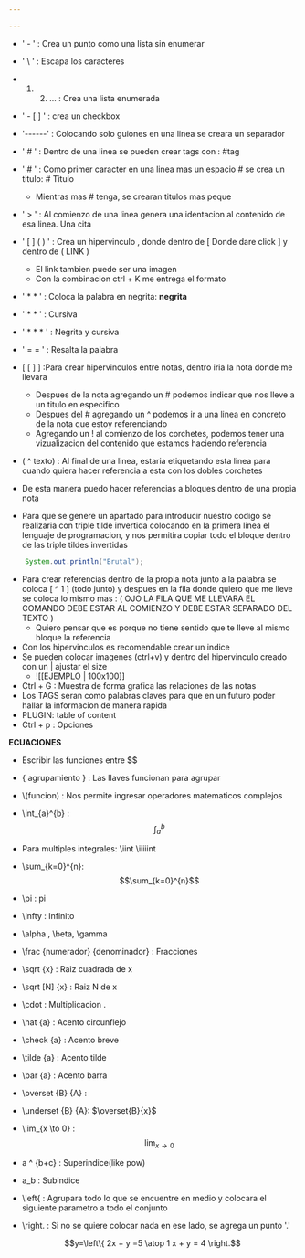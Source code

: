 ```yaml
---

---
```

- ' - '     : Crea un punto como una lista sin enumerar
- '  \ ' : Escapa los caracteres
-  1. 2. ... : Crea una lista enumerada
- ' - [ ] ' : crea un checkbox 
- '------' : Colocando solo guiones en una linea se creara un separador 
- ' # ' : Dentro de una linea se pueden crear tags con :  #tag
-  ' # ' : Como primer caracter en una linea mas un espacio # se crea un titulo: # Titulo
	- Mientras mas # tenga, se crearan titulos mas peque
- ' > ' : Al comienzo de una linea genera una identacion al contenido de esa linea. Una cita
-  ' [ ] ( ) ' : Crea un hipervinculo , donde dentro de [ Donde dare click ] y dentro de ( LINK )
	- El link tambien puede ser una imagen
	- Con la combinacion ctrl + K me entrega el formato
- ' * * ' : Coloca la palabra en negrita:  **negrita**
- '  * * ' : Cursiva
-  ' * * * ' : Negrita y cursiva
- ' = = ' : Resalta la palabra
-  [ [ ] ] :Para crear hipervinculos entre notas, dentro iria la nota donde me llevara
	-  Despues de la nota agregando un # podemos indicar que nos lleve a un titulo en especifico
	- Despues del # agregando un ^ podemos ir a una linea en concreto de la nota que estoy referenciando
	- Agregando un ! al comienzo de los corchetes, podemos tener una vizualizacion del contenido que estamos haciendo referencia
- ( ^ texto) : Al final de una linea, estaria etiquetando esta linea para cuando quiera hacer referencia a esta con los dobles corchetes
- De esta manera puedo hacer referencias a bloques dentro de una propia nota

- Para que se genere un apartado para introducir nuestro codigo se realizaria con triple tilde invertida colocando en la primera linea el lenguaje de programacion, y nos permitira copiar todo el bloque dentro de las triple tildes invertidas

``` Java
	System.out.println("Brutal");
```

- Para crear referencias dentro de la propia nota junto a la palabra se coloca [ ^ 1 ]  (todo junto) y despues en la fila donde quiero que me lleve se coloca lo mismo mas : ( OJO LA FILA QUE ME LLEVARA EL COMANDO DEBE ESTAR AL COMIENZO Y DEBE ESTAR SEPARADO DEL TEXTO )
	- Quiero pensar que es porque no tiene sentido que te lleve al mismo bloque la referencia 
- Con los hipervinculos es recomendable crear un indice
- Se pueden colocar imagenes (ctrl+v) y dentro del hipervinculo creado con un | ajustar el size
	- ![[EJEMPLO | 100x100]]
- Ctrl + G : Muestra de forma grafica las relaciones de las notas
- Los TAGS seran como palabras claves para que en un futuro poder hallar la informacion de manera rapida
- PLUGIN: table of content 
- Ctrl + p : Opciones

**ECUACIONES**

- Escribir las funciones entre \$$
- { agrupamiento } : Las llaves funcionan para agrupar
- \\(funcion) : Nos permite ingresar operadores matematicos complejos

- \\int_{a}^{b} : $$\int_{a}^{b}$$
- Para multiples integrales: \\iint \\iiiiint
- \\sum_{k=0}^{n}: $$\sum_{k=0}^{n}$$
- \\pi : pi
- \\infty : Infinito
- \\alpha , \\beta, \\gamma
- \\frac {numerador} {denominador} : Fracciones
- \\sqrt {x} : Raiz cuadrada de x
- \\sqrt [N] {x} : Raiz N de x
- \\cdot : Multiplicacion .
- \\hat {a} : Acento circunflejo
- \\check {a} : Acento breve
- \\tilde {a} : Acento tilde
- \\bar {a} : Acento barra
- \\overset {B} {A} :
- \\underset {B} {A}: $\overset{B}{x}$ 

- \\lim_{x \to 0} :   $$\lim_{x \to 0}$$
 
- a ^ {b+c}  : Superindice(like pow)
- a_b : Subindice


- \\left\{   : Agrupara todo lo que se encuentre en medio y colocara el siguiente parametro a todo el conjunto
- \\right. : Si no se quiere colocar nada en ese lado, se agrega un punto '.'

$$y=\left\{ 2x + y =5 \atop 1 x + y = 4 \right.$$
